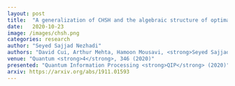 ```yaml
---
layout: post
title:  "A generalization of CHSH and the algebraic structure of optimal strategies"
date:   2020-10-23
image: /images/chsh.png
categories: research
author: "Seyed Sajjad Nezhadi"
authors: "David Cui, Arthur Mehta, Hamoon Mousavi, <strong>Seyed Sajjad Nezhadi</strong>"
venue: "Quantum <strong>4</strong>, 346 (2020)"
presented: "Quantum Information Processing <strong>QIP</strong> (2020)"
arxiv: https://arxiv.org/abs/1911.01593
---
```

